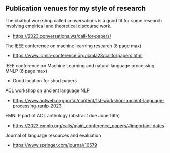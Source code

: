 ## Publication venues for my style of research


The chatbot workshop called conversations is a good fit for some research involving empirical and theoretical discourse work. 
- https://2023.conversations.ws/call-for-papers/


The IEEE conference on machine learning research (8 page max)
- https://www.icmla-conference.org/icmla23/callforpapers.html


IEEE conference on Machine Learning and natural language processing MNLP (6 page max) 
- Good location for short papers

ACL workshop on ancient language NLP
- https://www.aclweb.org/portal/content/1st-workshop-ancient-language-processing-ranlp-2023


EMNLP part of ACL anthology (abstract due June 16th)
- https://2023.emnlp.org/calls/main_conference_papers/#important-dates


Journal of language resources and evaluation
- https://www.springer.com/journal/10579
